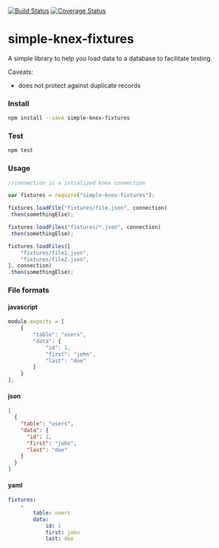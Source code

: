 [![Build Status](https://travis-ci.org/viglucci/simple-knex-fixtures.svg?branch=master)](https://travis-ci.org/viglucci/simple-knex-fixtures) [![Coverage Status](https://coveralls.io/repos/github/viglucci/simple-knex-fixtures/badge.svg?branch=master)](https://coveralls.io/github/viglucci/simple-knex-fixtures)

simple-knex-fixtures
====================

A simple library to help you load data to a database to facilitate testing.

Caveats:

- does not protect against duplicate records

### Install

```bash
npm install --save simple-knex-fixtures
```

### Test

```bash
npm test
```

### Usage

```javascript
//connection is a intialized knex connection

var fixtures = require("simple-knex-fixtures");

fixtures.loadFile("fixtures/file.json", connection)
.then(somethingElse);

fixtures.loadFiles("fixtures/*.json", connection)
.then(somethingElse);

fixtures.loadFiles([
    "fixtures/file1.json",
    "fixtures/file2.json",
], connection)
.then(somethingElse);
```

### File formats

#### javascript

```javascript
module.exports = [
	{
		"table": "users",
		"data": {
			"id": 1,
			"first": "john",
			"last": "doe"
		}
	}
];
```

#### json

```json
[
  {
    "table": "users",
    "data": {
      "id": 1,
      "first": "john",
      "last": "doe"
    }
  }
]
```

#### yaml

```yaml
fixtures:
    -
        table: users
        data:
            id: 1
            first: john
            last: doe
```